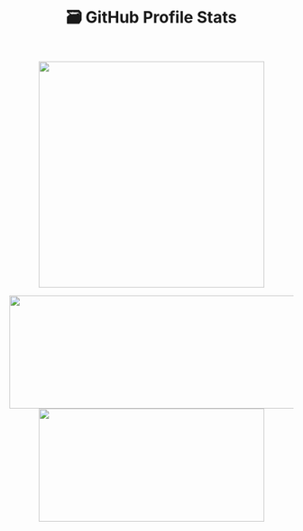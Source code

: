 <h1 align="center">🗃️ <strong>GitHub Profile Stats</strong></h1>
<br />

<p align="center">
  <img width="400" src="https://github-profile-trophy.vercel.app/?username=krlan2789&theme=dracula&title=-PullRequest,-Reviews,-Issues&no-frame=true&margin-w=14&margin-h=14&column=3" />
</p>

<p align="center">
  <img width="600" height="200" src="https://github-readme-stats.vercel.app/api?username=krlan2789&count_private=true&include_all_commits=true&theme=dracula" />
  <img width="400" height="200" src="https://github-readme-stats.vercel.app/api/top-langs/?username=krlan2789&size_weight=0.0005&count_weight=0.3&layout=compact&theme=dracula">
</p>
